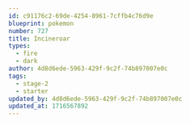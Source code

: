 ```yaml
---
id: c91176c2-69de-4254-8961-7cffb4c76d9e
blueprint: pokemon
number: 727
title: Incineroar
types:
  - fire
  - dark
author: 4d8d6ede-5963-429f-9c2f-74b897007e0c
tags:
  - stage-2
  - starter
updated_by: 4d8d6ede-5963-429f-9c2f-74b897007e0c
updated_at: 1716567892
---
```

